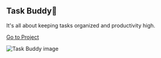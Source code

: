 ## Task Buddy📝

It's all about keeping tasks organized and productivity high.

[Go to Project]( https://km-js.github.io/task-buddy/)

![Task Buddy image](https://dev-to-uploads.s3.amazonaws.com/uploads/articles/uell4w5474i2glfjhb92.png)
